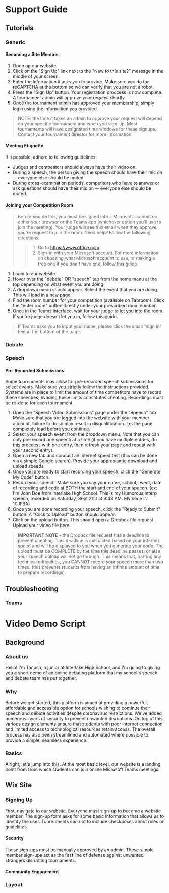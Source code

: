 # Support Guide

## Tutorials

### Generic

#### Becoming a Site Member

1. Open up our website
2. Click on the "Sign Up" link next to the "New to this site?" message in the middle of your screen.
3. Enter the information it asks you to provide. Make sure you do the reCAPTCHA at the bottom so we can verify that you are not a robot.
4. Press the "Sign Up" button. Your registration proccess is now complete.  A tournament admin will approve your request shortly. 
5. Once the tournament admin has approved your membership, simply login using the information you provided.

> NOTE: the time it takes an admin to approve your request will depend on your specific tournament and when you sign-up. Most tournaments will have designated time windows for these signups. Contact your tournament director for more information

#### Meeting Etiquette
If it possible, adhere to following guidelines:
* Judges and competitors should always have their video on.
* During a speech, the person giving the speech should have their mic on -- everyone else should be muted.
* During cross-examination periods, competitors who have to answer or ask questions should have their mic on -- everyone else should be muted.

#### Joining your Competition Room

> Before you do this, you must be signed into a Microsoft account on either your browser or the Teams app (whichever option you'll use to join the meeting). Your judge will see this email when they approve you're request to join the room. Need help? Follow the following directions:
>> 1. Go to https://www.office.com.
>> 2. Sign-in with your Microsoft account. For more information on choosing what Microsoft account to use, or making a free one if you don't have one, follow this guide.

1. Login to our website.
2. Hover over  the "debate" OR "speech" tab from the home menu at the top depending on what event you are doing.
3. A dropdown menu should appear. Select the event that you are doing. This will load in a new page.
4. Find the room number for your competition (available on Tabroom). Click the "enter room" button directly under your prescribed room number.
5. Once in the Teams interface, wait for your judge to let you into the room. If you're judge doesn't let you in, follow this guide.  
> If Teams asks you to input your name, please click the small "sign in" text at the bottom of the page.

### Debate

### Speech

#### Pre-Recorded Submissions

Some tournaments may allow for pre-recorded speech submissions for select events. Make sure you strictly follow the instructions provided. Systems are in place to limit the amount of time competitors have to record these speeches; evading these limits constitutes cheating. Recordings must be re-done for each tournament.

1. Open the "Speech Video Submissions" page under the "Speech" tab. Make sure that you are logged into the website with your member account, failure to do so may result in disqualification. Let the page completely load before you continue.
2. Select your speech event from the dropdown menu. Note that you can only pre-record one speech at a time (if you have multiple entries, do this proccess with one entry, then refresh your page and repeat with your second entry).
3. Open a new tab and conduct an internet speed test (this can be done via a simple Google search). Provide your approxiamte download and upload speeds.
4. Once you are ready to start recording your speech, click the "Generate My Code" button.
5. Record your speech. Make sure you say your name, school, event, date of recording and code at BOTH the start and end of your speech. (ex: I'm John Doe from Interlake High School. This is my Humorous Interp speech, recorded on Saturday, Sept 21st at 9:43 AM. My code is 10JF8A)
6. Once you are done recording your speech, click the "Ready to Submit" button. A "Click to Upload" button should appear.
7. Click on the upload button. This should open a Dropbox file request. Upload your video file here.

> **IMPORTANT NOTE** - the Dropbox file request has a deadline to prevent cheating. This deadline is calculated based on your internet speed and will be displayed to you when you generate your code. The upload must be COMPLETE by the time this deadline passes, or else your speech upload will not go through. This means that, barring any technical difficulties, you CANNOT record your speech more than two times. (this prevents students from having an infinite amount of time to prepare recordings).

## Troubleshooting

### Teams








# Video Demo Script



## Background

### About us

Hello! I'm Tanush, a junior at Interlake High School, and I'm going to giving you a short demo of an online debating platform that my school's speech and debate team has put together.

### Why 

Before we get started, this platform is aimed at providing a powerful, affordable and accessible option for schools wishing to continue their speech and debate activities despite coronavirus restrictions. We've added numerous layers of security to prevent unwanted disruptions. On top of this, various design elements ensure that students with poor internet connection and limited access to technological resources retain access. The overall process has also been streamlined and automated where possible to provide a simple, seamless experience.

### Basics

Alright, let's jump into this. At the most basic level, our website is a landing point from from which students can join online Microsoft Teams meetings.

## Wix Site

### Signing Up

First, navigate to our [website](https://interlaketournaments.wixsite.com/home). Everyone must sign-up to become a website member. The sign-up form asks for some basic information that allows us to identify the user. Tournaments can opt to include checkboxes about rules or guidelines.

#### Security

These sign-ups must be manually approved by an admin. These simple member sign-ups act as the first line of defense against unwanted strangers disrupting tournaments. 

#### Community Engagement




### Layout



